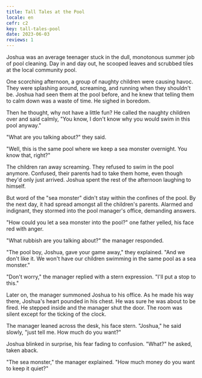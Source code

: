 ```yaml
---
title: Tall Tales at the Pool
locale: en
cefr: c2
key: tall-tales-pool
date: 2023-06-03
reviews: 1
---
```


Joshua was an average teenager stuck in the dull, monotonous summer job of pool cleaning. Day in and day out, he scooped leaves and scrubbed tiles at the local community pool.

One scorching afternoon, a group of naughty children were causing havoc. They were splashing around, screaming, and running when they shouldn't be. Joshua had seen them at the pool before, and he knew that telling them to calm down was a waste of time. He sighed in boredom.

Then he thought, why not have a little fun? He called the naughty children over and said calmly, "You know, I don't know why you would swim in this pool anyway."

"What are you talking about?" they said.

"Well, this is the same pool where we keep a sea monster overnight. You know that, right?"

The children ran away screaming. They refused to swim in the pool anymore. Confused, their parents had to take them home, even though they'd only just arrived. Joshua spent the rest of the afternoon laughing to himself.

But word of the "sea monster" didn't stay within the confines of the pool. By the next day, it had spread amongst all the children's parents. Alarmed and indignant, they stormed into the pool manager's office, demanding answers.

"How could you let a sea monster into the pool?" one father yelled, his face red with anger.

"What rubbish are you talking about?" the manager responded.

"The pool boy, Joshua, gave your game away," they explained. "And we don't like it. We won't have our children swimming in the same pool as a sea monster."

"Don't worry," the manager replied with a stern expression. "I'll put a stop to this."

Later on, the manager summoned Joshua to his office. As he made his way there, Joshua's heart pounded in his chest. He was sure he was about to be fired. He stepped inside and the manager shut the door. The room was silent except for the ticking of the clock.

The manager leaned across the desk, his face stern. "Joshua," he said slowly, "just tell me. How much do you want?"

Joshua blinked in surprise, his fear fading to confusion. "What?" he asked, taken aback.

"The sea monster," the manager explained. "How much money do you want to keep it quiet?"